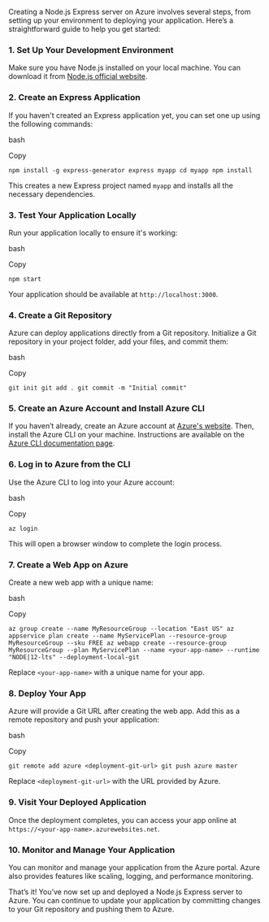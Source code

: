 Creating a Node.js Express server on Azure involves several steps, from setting up your environment to deploying your application. Here’s a straightforward guide to help you get started:

### 1. Set Up Your Development Environment

Make sure you have Node.js installed on your local machine. You can download it from [Node.js official website](https://nodejs.org/).

### 2. Create an Express Application

If you haven't created an Express application yet, you can set one up using the following commands:

bash

Copy

`npm install -g express-generator express myapp cd myapp npm install`

This creates a new Express project named `myapp` and installs all the necessary dependencies.

### 3. Test Your Application Locally

Run your application locally to ensure it's working:

bash

Copy

`npm start`

Your application should be available at `http://localhost:3000`.

### 4. Create a Git Repository

Azure can deploy applications directly from a Git repository. Initialize a Git repository in your project folder, add your files, and commit them:

bash

Copy

`git init git add . git commit -m "Initial commit"`

### 5. Create an Azure Account and Install Azure CLI

If you haven’t already, create an Azure account at [Azure's website](https://azure.microsoft.com/en-us/free/). Then, install the Azure CLI on your machine. Instructions are available on the [Azure CLI documentation page](https://docs.microsoft.com/en-us/cli/azure/install-azure-cli).

### 6. Log in to Azure from the CLI

Use the Azure CLI to log into your Azure account:

bash

Copy

`az login`

This will open a browser window to complete the login process.

### 7. Create a Web App on Azure

Create a new web app with a unique name:

bash

Copy

`az group create --name MyResourceGroup --location "East US" az appservice plan create --name MyServicePlan --resource-group MyResourceGroup --sku FREE az webapp create --resource-group MyResourceGroup --plan MyServicePlan --name <your-app-name> --runtime "NODE|12-lts" --deployment-local-git`

Replace `<your-app-name>` with a unique name for your app.

### 8. Deploy Your App

Azure will provide a Git URL after creating the web app. Add this as a remote repository and push your application:

bash

Copy

`git remote add azure <deployment-git-url> git push azure master`

Replace `<deployment-git-url>` with the URL provided by Azure.

### 9. Visit Your Deployed Application

Once the deployment completes, you can access your app online at `https://<your-app-name>.azurewebsites.net`.

### 10. Monitor and Manage Your Application

You can monitor and manage your application from the Azure portal. Azure also provides features like scaling, logging, and performance monitoring.

That’s it! You’ve now set up and deployed a Node.js Express server to Azure. You can continue to update your application by committing changes to your Git repository and pushing them to Azure.